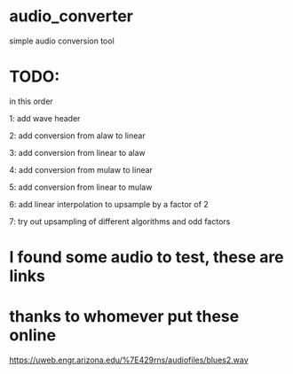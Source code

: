 # audio_converter
simple audio conversion tool


# TODO:

in this order

1: add wave header

2: add conversion from alaw to linear

3: add conversion from linear to alaw

4: add conversion from mulaw to linear

5: add conversion from linear to mulaw

6: add linear interpolation to upsample by a factor of 2

7: try out upsampling of different algorithms and odd factors


# I found some audio to test, these are links
# thanks to whomever put these online
https://uweb.engr.arizona.edu/%7E429rns/audiofiles/blues2.wav